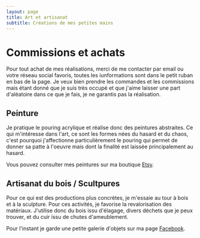 ```yaml
---
layout: page
title: Art et artisanat
subtitle: Créations de mes petites mains
---
```


# Commissions et achats

Pour tout achat de mes réalisations, merci de me contacter par email ou votre réseau social favoris, toutes les iunformations sont dans le petit ruban en bas de la page. Je veux bien prendre les commandes et les commissions mais étant donné que je suis très occupé et que j'aime laisser une part d'aléatoire dans ce que je fais, je ne garantis pas la réalisation.


## Peinture

Je pratique le pouring acrylique et réalise donc des peintures abstraites. Ce qui m'intéresse dans l'art, ce sont les formes nées du hasard et du chaos, c'est pourquoi j'affectionne particulièrement le pouring qui permet de donner sa patte à l'oeuvre mais dont la finalité est laissée principalement au hasard.

Vous pouvez consulter mes peintures sur ma boutique [Etsy](https://www.etsy.com/shop/goulagman).

## Artisanat du bois / Scultpures

Pour ce qui est des productions plus concrètes, je m'essaie au tour à bois et à la sculpture. Pour ces activités, je favorise la revalorisation des matériaux. J'utilise donc du bois issu d'élagage, divers déchets que je peux trouver, et du cuir issu de chutes d'ameublement.

Pour l'instant je garde une petite galerie d'objets sur ma page [Facebook](https://www.facebook.com/goulagpaint/).